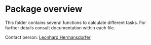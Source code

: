 # Package overview
This folder contains several functions to calculate different tasks. For further details consult documentation within each file.

Contact person: [Leonhard Hermansdorfer](mailto:leo.hermansdorfer@tum.de)
